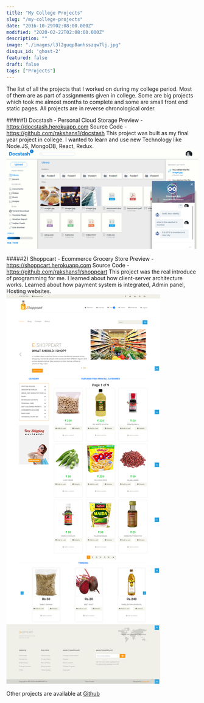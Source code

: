 ```yaml
---
title: "My College Projects"
slug: "/my-college-projects"
date: "2016-10-29T02:08:00.000Z"
modified: "2020-02-22T02:08:00.000Z"
description: ""
image: "./images/l3l2guqp8anhsszqw7lj.jpg"
disqus_id: 'ghost-2'
featured: false
draft: false
tags: ["Projects"]
---
```


The list of all the projects that I worked on during my college period. Most of them are as part of assignments given in college. Some are big projects which took me almost months to complete and some are small front end static pages. All projects are in reverse chronological order.

#####1) Docstash - Personal Cloud Storage
Preview - https://docstash.herokuapp.com
Source Code - https://github.com/rakshans1/docstash
This project was built as my final year project in college. I wanted to learn and use new Technology like Node.JS, MongoDB, React, Redux.
![Docstash](./images/screenshot.png)

#####2) Shoppcart - Ecommerce Grocery Store
Preview - https://shoppcart.herokuapp.com
Source Code - https://github.com/rakshans1/shoppcart
This project was the real introduce of programming for me. I learned about how client-server architecture works. Learned about how payment system is integrated, Admin panel, Hosting websites.  
![Shoppcart](./images/screenshot-1.png)

Other projects are available at [ Github ]( https://github.com/rakshans1 )
